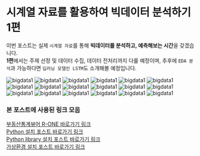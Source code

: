 # 시계열 자료를 활용하여 빅데이터 분석하기 1편

이번 포스트는 실제 `시계열 자료`를 통해 **빅데이터를 분석하고, 예측해보는 시간**을 갖겠습니다. 
<br>
**1편**에서는 주제 선정 및 데이터 수집, 데이터 전처리까지 다룰 예정이며, 추후에 `EDA 분석`과 가능하다면 `딥러닝 모델인 LSTM`도 소개해볼 예정입니다.


![bigdata1](./images/python/bigdata/시계열1.PNG)
![bigdata1](./images/python/bigdata/시계열2.PNG)
![bigdata1](./images/python/bigdata/시계열3.PNG)
![bigdata1](./images/python/bigdata/시계열4.PNG)
![bigdata1](./images/python/bigdata/시계열5.PNG)
![bigdata1](./images/python/bigdata/시계열6.PNG)
![bigdata1](./images/python/bigdata/시계열7.PNG)
![bigdata1](./images/python/bigdata/시계열8.PNG)
![bigdata1](./images/python/bigdata/시계열9.PNG)
![bigdata1](./images/python/bigdata/시계열10.PNG)
![bigdata1](./images/python/bigdata/시계열11.PNG)
![bigdata1](./images/python/bigdata/시계열12.PNG)
![bigdata1](./images/python/bigdata/시계열13.PNG)
![bigdata1](./images/python/bigdata/시계열14.PNG)
![bigdata1](./images/python/bigdata/시계열15.PNG)
![bigdata1](./images/python/bigdata/시계열16.PNG)
![bigdata1](./images/python/bigdata/시계열17.PNG)
![bigdata1](./images/python/bigdata/시계열18.PNG)


### 본 포스트에 사용된 링크 모음
[부동산통계뷰어 R-ONE 바로가기 링크](http://www.r-one.co.kr/)
<br>
[Python 설치 포스트 바로가기 링크](http://sealab.kesti.info/view/79)
<br>
[Python library 설치 포스트 바로가기 링크](http://sealab.kesti.info/view/168)
<br>
[가상환경 설치 포스트 바로가기 링크](http://sealab.kesti.info/view/103)
